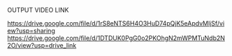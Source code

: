 
OUTPUT VIDEO LINK 



https://drive.google.com/file/d/1rS8eNTS6H4O3HuD74pQjK5eApdvMljSf/view?usp=sharing
https://drive.google.com/file/d/1DTDUK0PgG0o2PKOhgN2mWPMTuNdb2N2O/view?usp=drive_link
